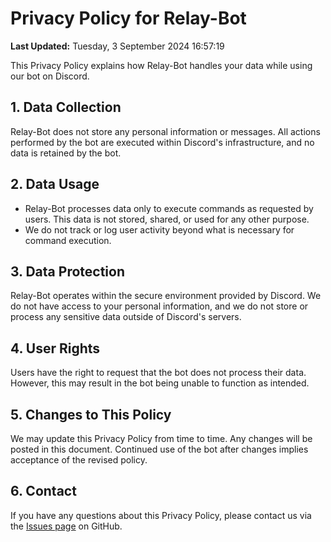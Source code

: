 # Privacy Policy for Relay-Bot

**Last Updated:** Tuesday, 3 September 2024 16:57:19

This Privacy Policy explains how Relay-Bot handles your data while using our bot on Discord.

## 1. Data Collection

Relay-Bot does not store any personal information or messages. All actions performed by the bot are executed within Discord's infrastructure, and no data is retained by the bot.

## 2. Data Usage

- Relay-Bot processes data only to execute commands as requested by users. This data is not stored, shared, or used for any other purpose.
- We do not track or log user activity beyond what is necessary for command execution.

## 3. Data Protection

Relay-Bot operates within the secure environment provided by Discord. We do not have access to your personal information, and we do not store or process any sensitive data outside of Discord's servers.

## 4. User Rights

Users have the right to request that the bot does not process their data. However, this may result in the bot being unable to function as intended.

## 5. Changes to This Policy

We may update this Privacy Policy from time to time. Any changes will be posted in this document. Continued use of the bot after changes implies acceptance of the revised policy.

## 6. Contact

If you have any questions about this Privacy Policy, please contact us via the [Issues page](https://github.com/CaptainCooky/Relay-Bot/issues) on GitHub.
